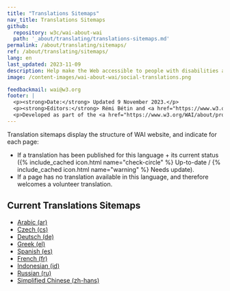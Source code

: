```yaml
---
title: "Translations Sitemaps"
nav_title: Translations Sitemaps
github:
  repository: w3c/wai-about-wai
  path: '_about/translating/translations-sitemaps.md'
permalink: /about/translating/sitemaps/
ref: /about/translating/sitemaps/
lang: en
last_updated: 2023-11-09
description: Help make the Web accessible to people with disabilities around the world. We appreciate your contributions to translating W3C WAI accessibility resources.
image: /content-images/wai-about-wai/social-translations.png

feedbackmail: wai@w3.org
footer: |
  <p><strong>Date:</strong> Updated 9 November 2023.</p>
  <p><strong>Editors:</strong> Rémi Bétin and <a href="https://www.w3.org/People/Shawn/">Shawn Lawton Henry</a>.</p>
  <p>Developed as part of the <a href="https://www.w3.org/WAI/about/projects/wai-coop/">WAI-CooP project</a>, co-funded by the European Commission.</p>
---
```


Translation sitemaps display the structure of WAI website, and indicate for each page:
- If a translation has been published for this language + its current status ({% include_cached icon.html name="check-circle" %} Up-to-date / {% include_cached icon.html name="warning" %} Needs update).
- If a page has no translation available in this language, and therefore welcomes a volunteer translation.

## Current Translations Sitemaps
  - [Arabic (ar)](/about/translating/sitemaps/sitemap-ar/)
  - [Czech (cs)](/about/translating/sitemaps/sitemap-cs/)
  - [Deutsch (de)](/about/translating/sitemaps/sitemap-de/)
  - [Greek (el)](/about/translating/sitemaps/sitemap-el/)
  - [Spanish (es)](/about/translating/sitemaps/sitemap-es/)
  - [French (fr)](/about/translating/sitemaps/sitemap-fr/)
  - [Indonesian (id)](/about/translating/sitemaps/sitemap-id/)
  - [Russian (ru)](/about/translating/sitemaps/sitemap-ru/)
  - [Simplified Chinese (zh-hans)](/about/translating/sitemaps/sitemap-zh-hans/)

